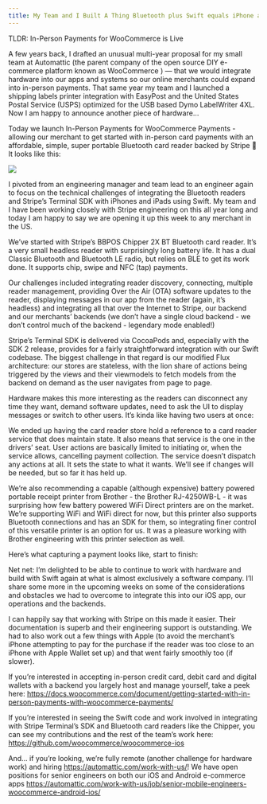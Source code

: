 ```yaml
---
title: My Team and I Built A Thing Bluetooth plus Swift equals iPhone and iPad Payments
---
```


TLDR: In-Person Payments for WooCommerce is Live



A few years back, I drafted an unusual multi-year proposal for my small team at Automattic (the parent company of the open source DIY e-commerce platform known as WooCommerce ) &#8212; that we would integrate hardware into our apps and systems so our online merchants could expand into in-person payments. That same year my team and I launched a shipping labels printer integration with EasyPost and the United States Postal Service (USPS) optimized for the USB based Dymo LabelWriter 4XL. Now I am happy to announce another piece of hardware...



Today we launch In-Person Payments for WooCommerce Payments - allowing our merchant to get started with in-person card payments with an affordable, simple, super portable Bluetooth card reader backed by Stripe 🙂 It looks like this:

<img src="https://live.staticflickr.com/65535/51677164402_7554782104_k.jpg"/>

I pivoted from an engineering manager and team lead to an engineer again to focus on the technical challenges of integrating the Bluetooth readers and Stripe’s Terminal SDK with iPhones and iPads using Swift. My team and I have been working closely with Stripe engineering on this all year long and today I am happy to say we are opening it up this week to any merchant in the US.



We’ve started with Stripe’s BBPOS Chipper 2X BT Bluetooth card reader. It’s a very small headless reader with surprisingly long battery life. It has a dual Classic Bluetooth and Bluetooth LE radio, but relies on BLE to get its work done. It supports chip, swipe and NFC (tap) payments.&nbsp;



Our challenges included integrating reader discovery, connecting, multiple reader management, providing Over the Air (OTA) software updates to the reader, displaying messages in our app from the reader (again, it’s headless) and integrating all that over the Internet to Stripe, our backend and our merchants’ backends (we don’t have a single cloud backend - we don’t control much of the backend - legendary mode enabled!)







Stripe’s Terminal SDK is delivered via CocoaPods and, especially with the SDK 2 release, provides for a fairly straightforward integration with our Swift codebase. The biggest challenge in that regard is our modified Flux architecture: our stores are stateless, with the lion share of actions being triggered by the views and their viewmodels to fetch models from the backend on demand as the user navigates from page to page.







Hardware makes this more interesting as the readers can disconnect any time they want, demand software updates, need to ask the UI to display messages or switch to other users. It’s kinda like having two users at once:









We ended up having the card reader store hold a reference to a card reader service that does maintain state. It also means that service is the one in the drivers’ seat. User actions are basically limited to initiating or, when the service allows, cancelling payment collection. The service doesn’t dispatch any actions at all. It sets the state to what it wants. We’ll see if changes will be needed, but so far it has held up.



We’re also recommending a capable (although expensive) battery powered portable receipt printer from Brother - the Brother RJ-4250WB-L - it was surprising how few battery powered WiFi Direct printers are on the market. We’re supporting WiFi and WiFi direct for now, but this printer also supports Bluetooth connections and has an SDK for them, so integrating finer control of this versatile printer is an option for us. It was a pleasure working with Brother engineering with this printer selection as well.







Here’s what capturing a payment looks like, start to finish:









Net net: I’m delighted to be able to continue to work with hardware and build with Swift again at what is almost exclusively a software company. I’ll share some more in the upcoming weeks on some of the considerations and obstacles we had to overcome to integrate this into our iOS app, our operations and the backends.



I can happily say that working with Stripe on this made it easier. Their documentation is superb and their engineering support is outstanding. We had to also work out a few things with Apple (to avoid the merchant’s iPhone attempting to pay for the purchase if the reader was too close to an iPhone with Apple Wallet set up) and that went fairly smoothly too (if slower).



If you’re interested in accepting in-person credit card, debit card and digital wallets with a backend you largely host and manage yourself, take a peek here: https://docs.woocommerce.com/document/getting-started-with-in-person-payments-with-woocommerce-payments/



If you’re interested in seeing the Swift code and work involved in integrating with Stripe Terminal’s SDK and Bluetooth card readers like the Chipper, you can see my contributions and the rest of the team’s work here: https://github.com/woocommerce/woocommerce-ios



And... if you’re looking, we’re fully remote (another challenge for hardware work) and hiring https://automattic.com/work-with-us/! We have open positions for senior engineers on both our iOS and Android e-commerce apps https://automattic.com/work-with-us/job/senior-mobile-engineers-woocommerce-android-ios/
